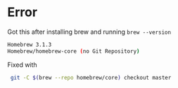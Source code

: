 # Error

Got this after installing brew and running ```brew --version```
```sh
Homebrew 3.1.3
Homebrew/homebrew-core (no Git Repository)
```

Fixed with 
```sh
 git -C $(brew --repo homebrew/core) checkout master
```